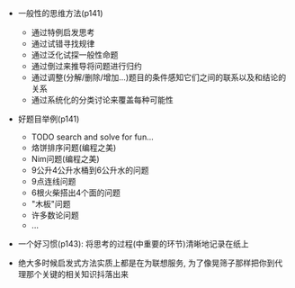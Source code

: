 
+ 一般性的思维方法(p141)
    + 通过特例启发思考
    + 通过试错寻找规律
    + 通过泛化试探一般性命题
    + 通过倒过来推导将问题进行归约
    + 通过调整(分解/删除/增加...)题目的条件感知它们之间的联系以及和结论的关系
    + 通过系统化的分类讨论来覆盖每种可能性

+ 好题目举例(p141)
    + TODO search and solve for fun...
    + 烙饼排序问题(编程之美)
    + Nim问题(编程之美)
    + 9公升4公升水桶到6公升水的问题
    + 9点连线问题
    + 6根火柴搭出4个面的问题
    + "木板"问题
    + 许多数论问题
    + ...

+ 一个好习惯(p143): 将思考的过程(中重要的环节)清晰地记录在纸上

+ 绝大多时候启发式方法实质上都是在为联想服务, 为了像晃筛子那样把你到代理那个关键的相关知识抖落出来

